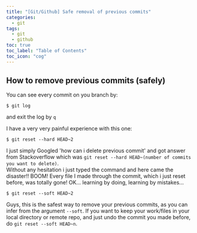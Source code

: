```yaml
---
title: "[Git/Github] Safe removal of previous commits"
categories:
  - git
tags:
  - git
  - github
toc: true
toc_label: "Table of Contents"
toc_icon: "cog"
---
```

## How to remove previous commits (safely)
You can see every commit on you branch by:
```
$ git log
```
and exit the log by `q`

I have a very very painful experience with this one:
```
$ git reset --hard HEAD~2
```
I just simply Googled 'how can i delete previous commit' and got answer from Stackoverflow
which was `git reset --hard HEAD~(number of commits you want to delete)`.  
Without any hesitation i just typed the command and here came the disaster!! BOOM! Every file I made
through the commit, which i just reset before, was totally gone! OK... learning by doing, learning by mistakes...  

```
$ git reset --soft HEAD~2
```
Guys, this is the safest way to remove your previous commits, as you can infer from the argument `--soft`.
If you want to keep your work/files in your local directory or remote repo, and just undo the commit you made before,
do `git reset --soft HEAD~n`.
